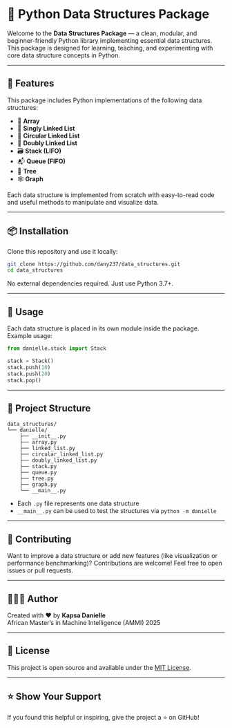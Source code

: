 # 🧠 Python Data Structures Package

Welcome to the **Data Structures Package** — a clean, modular, and beginner-friendly Python library implementing essential data structures. This package is designed for learning, teaching, and experimenting with core data structure concepts in Python.

---

## 🚀 Features

This package includes Python implementations of the following data structures:

- 🧱 **Array**
- 🔗 **Singly Linked List**
- 🔁 **Circular Linked List**
- 🔄 **Doubly Linked List**
- 🗃️ **Stack (LIFO)**
- 📬 **Queue (FIFO)**
- 🌳 **Tree**
- 🕸️ **Graph**

Each data structure is implemented from scratch with easy-to-read code and useful methods to manipulate and visualize data.

---

## 📦 Installation

Clone this repository and use it locally:

```bash
git clone https://github.com/dany237/data_structures.git
cd data_structures
```

No external dependencies required. Just use Python 3.7+.

---

## 🧪 Usage

Each data structure is placed in its own module inside the package. Example usage:

```python
from danielle.stack import Stack

stack = Stack()
stack.push(10)
stack.push(20)
stack.pop()
```

---

## 📁 Project Structure

```
data_structures/
└── danielle/
    ├── __init__.py
    ├── array.py
    ├── linked_list.py
    ├── circular_linked_list.py
    ├── doubly_linked_list.py
    ├── stack.py
    ├── queue.py
    ├── tree.py
    ├── graph.py
    └── __main__.py
```

- Each `.py` file represents one data structure
- `__main__.py` can be used to test the structures via `python -m danielle`

---

## 🧰 Contributing

Want to improve a data structure or add new features (like visualization or performance benchmarking)? Contributions are welcome! Feel free to open issues or pull requests.

---

## 👩🏽‍💻 Author

Created with ❤️ by **Kapsa Danielle**  
African Master’s in Machine Intelligence (AMMI) 2025

---

## 📜 License

This project is open source and available under the [MIT License](LICENSE).

---

## ⭐️ Show Your Support

If you found this helpful or inspiring, give the project a ⭐️ on GitHub!
